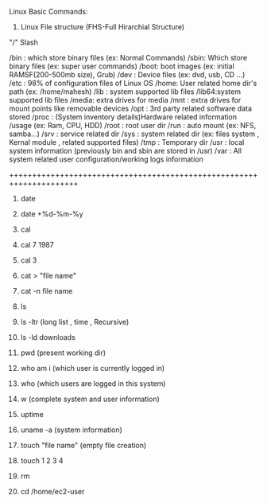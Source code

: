 Linux Basic Commands:

1. Linux File structure (FHS-Full Hirarchial Structure)

"/" Slash 

/bin : which store binary files (ex: Normal Commands)
/sbin: Which store binary files (ex: super user commands) 
/boot: boot images 			(ex: initial RAMSF(200-500mb size), Grub)
/dev : Device files  		(ex: dvd, usb, CD ...)
/etc : 98% of configuration files of Linux OS
/home: User related home dir's path (ex: /home/mahesh)
/lib : system supported lib files 
/lib64:system supported lib files
/media: extra drives for media
/mnt  : extra drives for mount points like removable devices 
/opt  : 3rd party related software data stored 
/proc : (System inventory details)Hardware related information /usage (ex: Ram, CPU, HDD)
/root : root user dir 
/run  : auto mount (ex: NFS, samba...)
/srv  : service related dir
/sys  : system related dir (ex: files system , Kernal module , related supported files)
/tmp  : Temporary dir 
/usr  : local system information (previously bin and sbin are stored in /usr)
/var  : All system related user configuration/working logs information

+++++++++++++++++++++++++++++++++++++++++++++++++++++++++++++++++++++

1. date 

2. date +%d-%m-%y

3. cal 

4. cal 7 1987

5. cal 3

6. cat  > "file name"

7. cat -n file name

8. ls

9. ls -ltr (long list , time , Recursive)

10. ls -ld downloads

11. pwd (present working dir)

12. who am i  (which user is currently logged in)

13. who (which users are logged in this system)

14. w (complete system and user information)

15. uptime

16. uname -a  (system information)

17. touch "file name" (empty file creation)

18. touch 1 2 3 4

19. rm <filename>

20. cd /home/ec2-user





